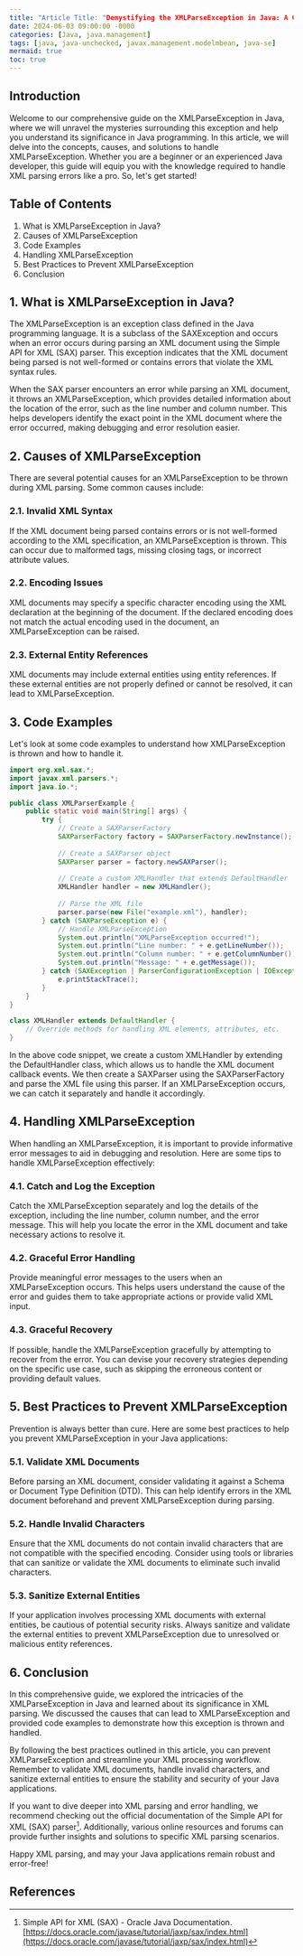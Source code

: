 ```yaml
---
title: "Article Title: "Demystifying the XMLParseException in Java: A Comprehensive Guide""
date: 2024-06-03 09:00:00 -0000
categories: [Java, java.management]
tags: [java, java-unchecked, javax.management.modelmbean, java-se]
mermaid: true
toc: true
---
```



## Introduction
Welcome to our comprehensive guide on the XMLParseException in Java, where we will unravel the mysteries surrounding this exception and help you understand its significance in Java programming. In this article, we will delve into the concepts, causes, and solutions to handle XMLParseException. Whether you are a beginner or an experienced Java developer, this guide will equip you with the knowledge required to handle XML parsing errors like a pro. So, let's get started!

## Table of Contents

1. What is XMLParseException in Java?
2. Causes of XMLParseException
3. Code Examples
4. Handling XMLParseException
5. Best Practices to Prevent XMLParseException
6. Conclusion

## 1. What is XMLParseException in Java?
The XMLParseException is an exception class defined in the Java programming language. It is a subclass of the SAXException and occurs when an error occurs during parsing an XML document using the Simple API for XML (SAX) parser. This exception indicates that the XML document being parsed is not well-formed or contains errors that violate the XML syntax rules.

When the SAX parser encounters an error while parsing an XML document, it throws an XMLParseException, which provides detailed information about the location of the error, such as the line number and column number. This helps developers identify the exact point in the XML document where the error occurred, making debugging and error resolution easier.

## 2. Causes of XMLParseException
There are several potential causes for an XMLParseException to be thrown during XML parsing. Some common causes include:

### 2.1. Invalid XML Syntax
If the XML document being parsed contains errors or is not well-formed according to the XML specification, an XMLParseException is thrown. This can occur due to malformed tags, missing closing tags, or incorrect attribute values.

### 2.2. Encoding Issues
XML documents may specify a specific character encoding using the XML declaration at the beginning of the document. If the declared encoding does not match the actual encoding used in the document, an XMLParseException can be raised.

### 2.3. External Entity References
XML documents may include external entities using entity references. If these external entities are not properly defined or cannot be resolved, it can lead to XMLParseException.

## 3. Code Examples
Let's look at some code examples to understand how XMLParseException is thrown and how to handle it.

```java
import org.xml.sax.*;
import javax.xml.parsers.*;
import java.io.*;

public class XMLParserExample {
    public static void main(String[] args) {
        try {
            // Create a SAXParserFactory
            SAXParserFactory factory = SAXParserFactory.newInstance();
            
            // Create a SAXParser object
            SAXParser parser = factory.newSAXParser();
            
            // Create a custom XMLHandler that extends DefaultHandler
            XMLHandler handler = new XMLHandler();
            
            // Parse the XML file
            parser.parse(new File("example.xml"), handler);
        } catch (SAXParseException e) {
            // Handle XMLParseException
            System.out.println("XMLParseException occurred!");
            System.out.println("Line number: " + e.getLineNumber());
            System.out.println("Column number: " + e.getColumnNumber());
            System.out.println("Message: " + e.getMessage());
        } catch (SAXException | ParserConfigurationException | IOException e) {
            e.printStackTrace();
        }
    }
}

class XMLHandler extends DefaultHandler {
    // Override methods for handling XML elements, attributes, etc.
}
```

In the above code snippet, we create a custom XMLHandler by extending the DefaultHandler class, which allows us to handle the XML document callback events. We then create a SAXParser using the SAXParserFactory and parse the XML file using this parser. If an XMLParseException occurs, we can catch it separately and handle it accordingly.

## 4. Handling XMLParseException
When handling an XMLParseException, it is important to provide informative error messages to aid in debugging and resolution. Here are some tips to handle XMLParseException effectively:

### 4.1. Catch and Log the Exception
Catch the XMLParseException separately and log the details of the exception, including the line number, column number, and the error message. This will help you locate the error in the XML document and take necessary actions to resolve it.

### 4.2. Graceful Error Handling
Provide meaningful error messages to the users when an XMLParseException occurs. This helps users understand the cause of the error and guides them to take appropriate actions or provide valid XML input.

### 4.3. Graceful Recovery
If possible, handle the XMLParseException gracefully by attempting to recover from the error. You can devise your recovery strategies depending on the specific use case, such as skipping the erroneous content or providing default values.

## 5. Best Practices to Prevent XMLParseException
Prevention is always better than cure. Here are some best practices to help you prevent XMLParseException in your Java applications:

### 5.1. Validate XML Documents
Before parsing an XML document, consider validating it against a Schema or Document Type Definition (DTD). This can help identify errors in the XML document beforehand and prevent XMLParseException during parsing.

### 5.2. Handle Invalid Characters
Ensure that the XML documents do not contain invalid characters that are not compatible with the specified encoding. Consider using tools or libraries that can sanitize or validate the XML documents to eliminate such invalid characters.

### 5.3. Sanitize External Entities
If your application involves processing XML documents with external entities, be cautious of potential security risks. Always sanitize and validate the external entities to prevent XMLParseException due to unresolved or malicious entity references.

## 6. Conclusion
In this comprehensive guide, we explored the intricacies of the XMLParseException in Java and learned about its significance in XML parsing. We discussed the causes that can lead to XMLParseException and provided code examples to demonstrate how this exception is thrown and handled.

By following the best practices outlined in this article, you can prevent XMLParseException and streamline your XML processing workflow. Remember to validate XML documents, handle invalid characters, and sanitize external entities to ensure the stability and security of your Java applications.

If you want to dive deeper into XML parsing and error handling, we recommend checking out the official documentation of the Simple API for XML (SAX) parser[^1]. Additionally, various online resources and forums can provide further insights and solutions to specific XML parsing scenarios.

Happy XML parsing, and may your Java applications remain robust and error-free!

## References
[^1]: Simple API for XML (SAX) - Oracle Java Documentation. [https://docs.oracle.com/javase/tutorial/jaxp/sax/index.html](https://docs.oracle.com/javase/tutorial/jaxp/sax/index.html)